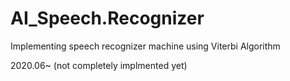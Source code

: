 # AI_Speech.Recognizer
Implementing speech recognizer machine using Viterbi Algorithm

2020.06~
(not completely implmented yet)

